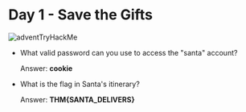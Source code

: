 # Day 1 - Save the Gifts

![adventTryHackMe](https://user-images.githubusercontent.com/51766689/144512518-c7fe8bdd-197b-4913-aaf9-12d6a2afdce6.PNG)



* What valid password can you use to access the "santa" account?

    Answer: **cookie**

* What is the flag in Santa's itinerary?

    Answer: **THM{SANTA_DELIVERS}** 
